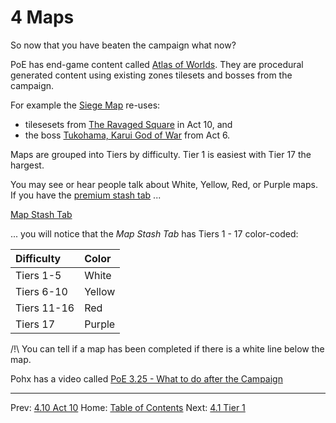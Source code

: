 # 4 Maps

So now that you have beaten the campaign what now?

PoE has end-game content called [Atlas of Worlds](https://www.poewiki.net/wiki/Atlas_of_Worlds).  They are procedural generated content using existing zones tilesets and bosses from the campaign.

For example the [Siege Map](https://www.poewiki.net/wiki/Siege_Map) re-uses:

* tilesesets from [The Ravaged Square](https://www.poewiki.net/wiki/The_Ravaged_Square) in Act 10, and
* the boss [Tukohama, Karui God of War](https://www.poewiki.net/wiki/Tukohama,_Karui_God_of_War) from Act 6.

Maps are grouped into Tiers by difficulty. Tier 1 is easiest with Tier 17 the hargest.

You may see or hear people talk about White, Yellow, Red, or Purple maps.  If you have the [premium stash tab](https://www.pathofexile.com/shop/category/stash-tabs) ...

[Map Stash Tab](pics/map_stash_tab.png)

... you will notice that the _Map Stash Tab_ has Tiers 1 - 17 color-coded:

|Difficulty |Color   |
|:----------|:-------|
|Tiers 1-5  | White  |
|Tiers 6-10 | Yellow |
|Tiers 11-16| Red    |
|Tiers 17   | Purple |

/!\ You can tell if a map has been completed if there is a white line below the map.

Pohx has a video called [PoE 3.25 - What to do after the Campaign](https://www.youtube.com/watch?v=ZLdJdRGQtJs)

---

Prev: [4.10 Act 10](act10.md)
Home: [Table of Contents](readme.md)
Next: [4.1 Tier 1](maps_t1.md)
